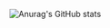 ![Anurag's GitHub stats](https://github-readme-stats.vercel.app/api?username=yunazz2&show_icons=true&theme=dracula)
